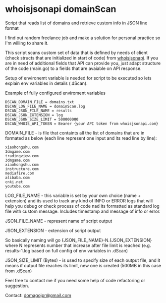 # whoisjsonapi domainScan
Script that reads list of domains and retrieve custom info in JSON line format


I find out random freelance job and make a solution for personal practice so I'm 
willing to share it. 

This script scans custom set of data that is defined by needs of client (check structs
that are initialized in start of code) from [whoisjsonapi](https://whoisjsonapi.com/).
If you are in need of additional fields that API can provide you, just adapt structure
of the code (main.go) to a fields that are avaiable on API response. 

Setup of environemt variable is needed for script to be executed so lets explain env 
variables in details (.dScan).

Example of fully configured enviroment variables
```
DSCAN_DOMAIN_FILE = domains.txt
DSCAN_LOG_FILE_NAME = domainScan.log
DSCAN_JSON_FILE_NAME = results
DSCAN_JSON_EXTENSION = log
DSCAN_JSON_SIZE_LIMIT = 500000000
DSCAN_WHOIS_API_TOKEN = Bearer {your API token from whoisjsonapi.com}
```

DOMAIN_FILE - is file that containts all the list of domains that are in formated as below
(each line represent one input and its read line by line):
```
xiaohongshu.com
3dmgame.com
tradingview.com
3dmgame.com
xiaohongshu.com
instructure.com
mediafire.com
alibaba.com
cnki.net
youtube.com
```

LOG_FILE_NAME - this variable is set by your own choice (name + extension) and its
used to track any kind of INFO or ERROR logs that will help you debug or check 
process of code nad its formatted as standard log file with custom message.
Includes timestamp and message of info or error.

JSON_FILE_NAME - represent name of script output

JSON_EXTENSION - extension of script output 

So basically naming will go {JSON_FILE_NAME}-N.{JSON_EXTENSION} where N represents number
that increase after file limit is reached (e.g. results-1.log based on full config of env
variables in .dScan)

JSON_SIZE_LIMIT (Bytes) - is used to specify size of each output file, and it means if
output file reaches its limit, new one is created (500MB in this case from .dScan)

Feel free to contact me if you need some help of code refactoring or suggestion.

Contact: domagojpr@gmail.com


